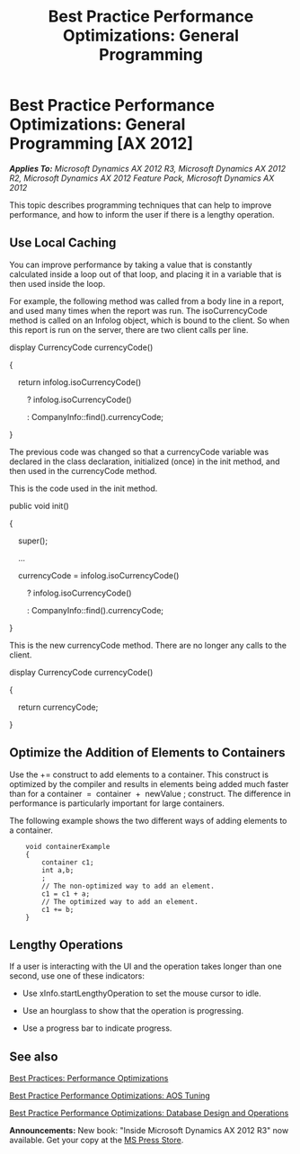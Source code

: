 ﻿---
title: 'Best Practice Performance Optimizations: General Programming'
TOCTitle: 'Performance Optimizations: General Programming'
ms:assetid: 362aa658-667c-4c05-b85c-f2e61e5c1c03
ms:mtpsurl: https://msdn.microsoft.com/en-us/library/Aa604198(v=AX.60)
ms:contentKeyID: 35242022
ms.date: 05/18/2015
mtps_version: v=AX.60
---

# Best Practice Performance Optimizations: General Programming [AX 2012]


_**Applies To:** Microsoft Dynamics AX 2012 R3, Microsoft Dynamics AX 2012 R2, Microsoft Dynamics AX 2012 Feature Pack, Microsoft Dynamics AX 2012_

This topic describes programming techniques that can help to improve performance, and how to inform the user if there is a lengthy operation.

## Use Local Caching

You can improve performance by taking a value that is constantly calculated inside a loop out of that loop, and placing it in a variable that is then used inside the loop.

For example, the following method was called from a body line in a report, and used many times when the report was run. The isoCurrencyCode method is called on an Infolog object, which is bound to the client. So when this report is run on the server, there are two client calls per line.

display CurrencyCode currencyCode()

{

    return infolog.isoCurrencyCode()

        ? infolog.isoCurrencyCode()

        : CompanyInfo::find().currencyCode;

}

The previous code was changed so that a currencyCode variable was declared in the class declaration, initialized (once) in the init method, and then used in the currencyCode method.

This is the code used in the init method.

public void init() 

{

    super();

    ...

    currencyCode = infolog.isoCurrencyCode()

        ? infolog.isoCurrencyCode()

        : CompanyInfo::find().currencyCode;  

}

This is the new currencyCode method. There are no longer any calls to the client.

display CurrencyCode currencyCode()

{

    return currencyCode;  

}

## Optimize the Addition of Elements to Containers

Use the += construct to add elements to a container. This construct is optimized by the compiler and results in elements being added much faster than for a container  =  container  +  newValue ; construct. The difference in performance is particularly important for large containers.

The following example shows the two different ways of adding elements to a container.

```X++
    void containerExample
    {
        container c1;
        int a,b;
        ;
        // The non-optimized way to add an element.
        c1 = c1 + a;  
        // The optimized way to add an element.
        c1 += b;
    }
```

## Lengthy Operations

If a user is interacting with the UI and the operation takes longer than one second, use one of these indicators:

  - Use xInfo.startLengthyOperation to set the mouse cursor to idle.

  - Use an hourglass to show that the operation is progressing.

  - Use a progress bar to indicate progress.

## See also

[Best Practices: Performance Optimizations](best-practices-performance-optimizations.md)

[Best Practice Performance Optimizations: AOS Tuning](best-practice-performance-optimizations-aos-tuning.md)

[Best Practice Performance Optimizations: Database Design and Operations](best-practice-performance-optimizations-database-design-and-operations.md)

  
**Announcements:** New book: "Inside Microsoft Dynamics AX 2012 R3" now available. Get your copy at the [MS Press Store](https://www.microsoftpressstore.com/store/inside-microsoft-dynamics-ax-2012-r3-9780735685109).

